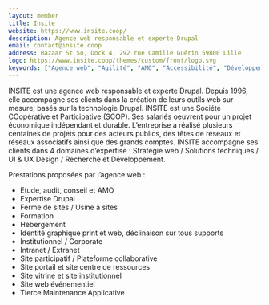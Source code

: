```yaml
---
layout: member
title: Insite
website: https://www.insite.coop/
description: Agence web responsable et experte Drupal
email: contact@insite.coop
address: Bazaar St So, Dock 4, 292 rue Camille Guérin 59800 Lille 
logo: https://www.insite.coop/themes/custom/front/logo.svg
keywords: ["Agence web", "Agilité", "AMO", "Accessibilité", "Développement web", "Drupal", "Eco-conception", "Ergonomie", "Extranet", "Fermes/Usines à sites", "Identité graphique", "Intranet", "R&D", "RGPD", "SEO", "Site internet", "Solutions digitales", "Stratégie numérique", "TMA", "UI-UX Design",]
---
```

INSITE est une agence web responsable et experte Drupal.
Depuis 1996, elle accompagne ses clients dans la création de leurs outils web sur mesure, basés sur la technologie Drupal.
INSITE est une Société COopérative et Participative (SCOP). Ses salariés oeuvrent pour un projet économique indépendant et durable.
L’entreprise a réalisé plusieurs centaines de projets pour des acteurs publics, des têtes de réseaux et réseaux associatifs ainsi que des grands comptes.
INSITE accompagne ses clients dans 4 domaines d’expertise : Stratégie web / Solutions techniques / UI & UX Design / Recherche et Développement.

Prestations proposées par l’agence web :
- Etude, audit, conseil et AMO
- Expertise Drupal
- Ferme de sites / Usine à sites
- Formation
- Hébergement
- Identité graphique print et web, déclinaison sur tous supports
- Institutionnel / Corporate
- Intranet / Extranet
- Site participatif / Plateforme collaborative
- Site portail et site centre de ressources
- Site vitrine et site institutionnel
- Site web événementiel
- Tierce Maintenance Applicative
